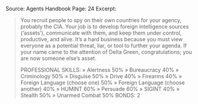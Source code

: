 Source: Agents Handbook
Page: 24
Excerpt:
> You recruit people to spy on their own countries for your agency, probably the CIA. Your job is to develop foreign intelligence sources (‘assets’), communicate with them, and keep them under control, productive, and alive. It’s a hard business because you must view everyone as a potential threat, liar, or tool to further your agenda. If your name came to the attention of Delta Green, congratulations; you are now someone else’s asset.
> 
> PROFESSIONAL SKILLS:
	» Alertness 50%
	» Bureaucracy 40%
	» Criminology 50%
	» Disguise 50%
	» Drive 40%
	» Firearms 40%
	» Foreign Language (choose one) 50%
	» Foreign Language (choose another) 40%
	» HUMINT 60%
	» Persuade 60%
	» SIGINT 40%
	» Stealth 50%
	» Unarmed Combat 50%
> BONDS: 2